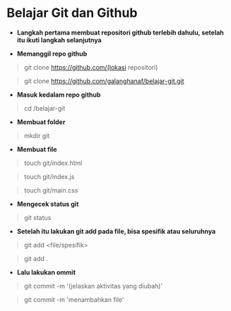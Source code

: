 # Belajar Git dan Github
- **Langkah pertama membuat repositori github terlebih dahulu, setelah itu ikuti langkah selanjutnya**

- **Memanggil repo github**
>git clone https://github.com/(lokasi repositori)

>git clone https://github.com/galanghanaf/belajar-git.git

- **Masuk kedalam repo github**
>cd /belajar-git
- **Membuat folder**
>mkdir git

- **Membuat file**
>touch git/index.html

>touch git/index.js

>touch git/main.css

- **Mengecek status git**
>git status

- **Setelah itu lakukan git add pada file, bisa spesifik atau seluruhnya**
>git add <file/spesifik>

>git add .

- **Lalu lakukan ommit**
>git commit -m '(jelaskan aktivitas yang diubah)'

>git commit -m 'menambahkan file'